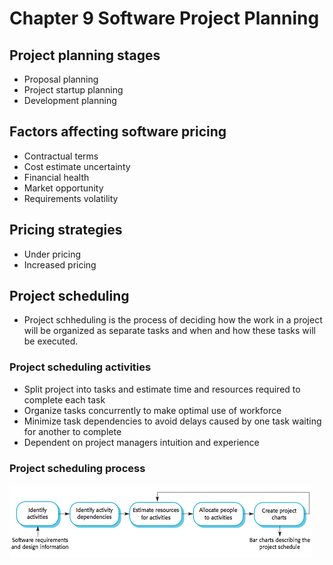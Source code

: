 # Chapter 9 Software Project Planning

## Project planning stages

- Proposal planning
- Project startup planning
- Development planning

## Factors affecting software pricing

- Contractual terms
- Cost estimate uncertainty
- Financial health
- Market opportunity
- Requirements volatility

## Pricing strategies

- Under pricing
- Increased pricing

## Project scheduling

- Project schheduling is the process of deciding how the work in a project will be organized as separate tasks and when and how these tasks will be executed.

### Project scheduling activities

- Split project into tasks and estimate time and resources required to complete each task
- Organize tasks concurrently to make optimal use of workforce
- Minimize task dependencies to avoid delays caused by one task waiting for another to complete
- Dependent on project managers intuition and experience

### Project scheduling process

![scheduling process](image/Scheduling.png)